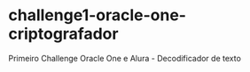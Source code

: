 # challenge1-oracle-one-criptografador
Primeiro Challenge Oracle One e Alura - Decodificador de texto
